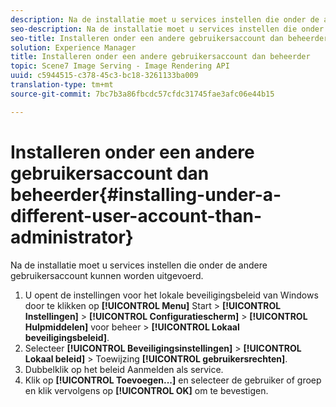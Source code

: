 ```yaml
---
description: Na de installatie moet u services instellen die onder de andere gebruikersaccount kunnen worden uitgevoerd.
seo-description: Na de installatie moet u services instellen die onder de andere gebruikersaccount kunnen worden uitgevoerd.
seo-title: Installeren onder een andere gebruikersaccount dan beheerder
solution: Experience Manager
title: Installeren onder een andere gebruikersaccount dan beheerder
topic: Scene7 Image Serving - Image Rendering API
uuid: c5944515-c378-45c3-bc18-3261133ba009
translation-type: tm+mt
source-git-commit: 7bc7b3a86fbcdc57cfdc31745fae3afc06e44b15

---
```



# Installeren onder een andere gebruikersaccount dan beheerder{#installing-under-a-different-user-account-than-administrator}

Na de installatie moet u services instellen die onder de andere gebruikersaccount kunnen worden uitgevoerd.

1. U opent de instellingen voor het lokale beveiligingsbeleid van Windows door te klikken op **[!UICONTROL Menu]** Start > **[!UICONTROL Instellingen]** > **[!UICONTROL Configuratiescherm]** > **[!UICONTROL Hulpmiddelen]** voor beheer > **[!UICONTROL Lokaal beveiligingsbeleid]**.
1. Selecteer **[!UICONTROL Beveiligingsinstellingen]** > **[!UICONTROL Lokaal beleid]** > Toewijzing **[!UICONTROL gebruikersrechten]**.
1. Dubbelklik op het beleid Aanmelden als service.
1. Klik op **[!UICONTROL Toevoegen...]** en selecteer de gebruiker of groep en klik vervolgens op **[!UICONTROL OK]** om te bevestigen.
